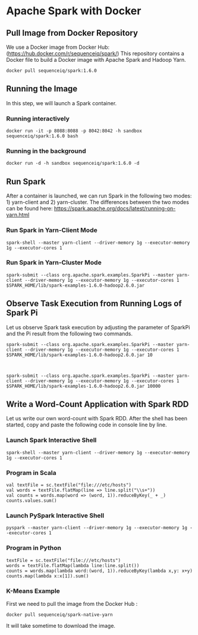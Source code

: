 # Apache Spark with Docker

## Pull Image from Docker Repository

We use a Docker image from Docker Hub:
(https://hub.docker.com/r/sequenceiq/spark/) This repository contains a
Docker file to build a Docker image with Apache Spark and Hadoop Yarn.

    docker pull sequenceiq/spark:1.6.0

## Running the Image


In this step, we will launch a Spark container.

### Running interactively

    docker run -it -p 8088:8088 -p 8042:8042 -h sandbox sequenceiq/spark:1.6.0 bash

### Running in the background

    docker run -d -h sandbox sequenceiq/spark:1.6.0 -d

## Run Spark


After a container is launched, we can run Spark in the following two
modes: 1) yarn-client and 2) yarn-cluster. The differences between the
two modes can be found here:
https://spark.apache.org/docs/latest/running-on-yarn.html

### Run Spark in Yarn-Client Mode

    spark-shell --master yarn-client --driver-memory 1g --executor-memory 1g --executor-cores 1

### Run Spark in Yarn-Cluster Mode

    spark-submit --class org.apache.spark.examples.SparkPi --master yarn-client --driver-memory 1g --executor-memory 1g --executor-cores 1 $SPARK_HOME/lib/spark-examples-1.6.0-hadoop2.6.0.jar

## Observe Task Execution from Running Logs of Spark Pi


Let us observe Spark task execution by adjusting the parameter of
SparkPi and the Pi result from the following two commands.

    spark-submit --class org.apache.spark.examples.SparkPi --master yarn-client --driver-memory 1g --executor-memory 1g --executor-cores 1 $SPARK_HOME/lib/spark-examples-1.6.0-hadoop2.6.0.jar 10



    spark-submit --class org.apache.spark.examples.SparkPi --master yarn-client --driver-memory 1g --executor-memory 1g --executor-cores 1 $SPARK_HOME/lib/spark-examples-1.6.0-hadoop2.6.0.jar 10000

## Write a Word-Count Application with Spark RDD


Let us write our own word-count with Spark RDD. After the shell has been
started, copy and paste the following code in console line by line.

### Launch Spark Interactive Shell

    spark-shell --master yarn-client --driver-memory 1g --executor-memory 1g --executor-cores 1

### Program in Scala

    val textFile = sc.textFile("file:///etc/hosts")
    val words = textFile.flatMap(line => line.split("\\s+"))
    val counts = words.map(word => (word, 1)).reduceByKey(_ + _)
    counts.values.sum()

### Launch PySpark Interactive Shell

    pyspark --master yarn-client --driver-memory 1g --executor-memory 1g --executor-cores 1

### Program in Python

    textFile = sc.textFile("file:///etc/hosts")
    words = textFile.flatMap(lambda line:line.split())
    counts = words.map(lambda word:(word, 1)).reduceByKey(lambda x,y: x+y)
    counts.map(lambda x:x[1]).sum()


### K-Means Example 

First we need to pull the image from the Docker Hub :

    docker pull sequenceiq/spark-native-yarn

It will take sometime to download the image. 


    


